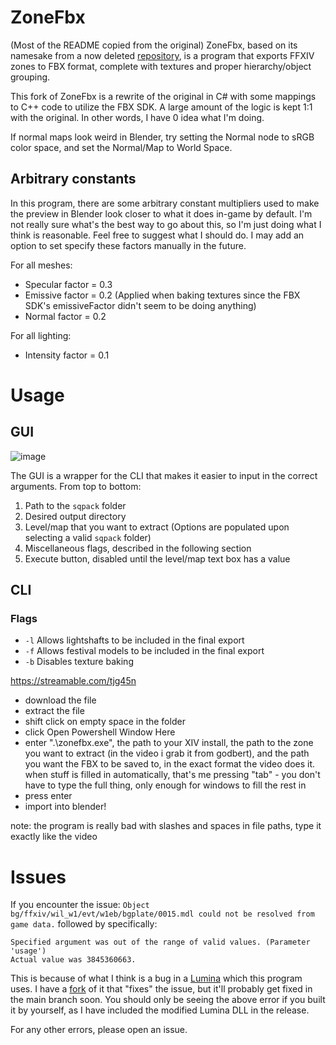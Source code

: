 # ZoneFbx
(Most of the README copied from the original)
ZoneFbx, based on its namesake from a now deleted [repository](https://github.com/lmcintyre/zonefbx),
is a program that exports FFXIV zones to FBX format, complete with textures
and proper hierarchy/object grouping.

This fork of ZoneFbx is a rewrite of the original in C# with some mappings to C++ code to utilize the FBX SDK.
A large amount of the logic is kept 1:1 with the original. In other words, I have 0 idea what I'm doing.

If normal maps look weird in Blender, try setting the Normal node
to sRGB color space, and set the Normal/Map to World Space.

## Arbitrary constants
In this program, there are some arbitrary constant multipliers used
to make the preview in Blender look closer to what it does in-game
by default. I'm not really sure what's the best way to go about this,
so I'm just doing what I think is reasonable. Feel free to suggest
what I should do. I may add an option to set specify these factors
manually in the future.

For all meshes:
- Specular factor = 0.3
- Emissive factor = 0.2 (Applied when baking textures since the FBX SDK's emissiveFactor didn't seem to be doing anything)
- Normal factor = 0.2

For all lighting:
- Intensity factor = 0.1

# Usage
## GUI
![image](https://github.com/user-attachments/assets/8c20a2e2-1b1f-4791-95ce-f318f1cbcfa4)

The GUI is a wrapper for the CLI that makes it easier to input in the correct arguments.
From top to bottom:
1. Path to the `sqpack` folder
2. Desired output directory
3. Level/map that you want to extract (Options are populated upon selecting a valid `sqpack` folder)
4. Miscellaneous flags, described in the following section
5. Execute button, disabled until the level/map text box has a value

## CLI
### Flags
- `-l`    Allows lightshafts to be included in the final export
- `-f`    Allows festival models to be included in the final export
- `-b`    Disables texture baking

https://streamable.com/tjg45n

- download the file
- extract the file
- shift click on empty space in the folder
- click Open Powershell Window Here
- enter ".\zonefbx.exe", the path to your XIV install, the path to the zone you want to extract (in the video i grab it from godbert), and the path you want the FBX to be saved to, in the exact format the video does it. when stuff is filled in automatically, that's me pressing "tab" - you don't have to type the full thing, only enough for windows to fill the rest in
- press enter
- import into blender!

note: the program is really bad with slashes and spaces in file paths, type it exactly like the video

# Issues
If you encounter the issue: `Object bg/ffxiv/wil_w1/evt/w1eb/bgplate/0015.mdl could not be resolved from game data.`
followed by specifically:
```
Specified argument was out of the range of valid values. (Parameter 'usage')
Actual value was 3845360663.
```
This is because of what I think is a bug in a [Lumina](https://github.com/NotAdam/Lumina) which this program uses.
I have a [fork](https://github.com/OTCompa/Lumina) of it that "fixes" the issue, but it'll probably get fixed in the main branch soon.
You should only be seeing the above error if you built it by yourself, as I have included the modified Lumina DLL in the release.  

For any other errors, please open an issue.
